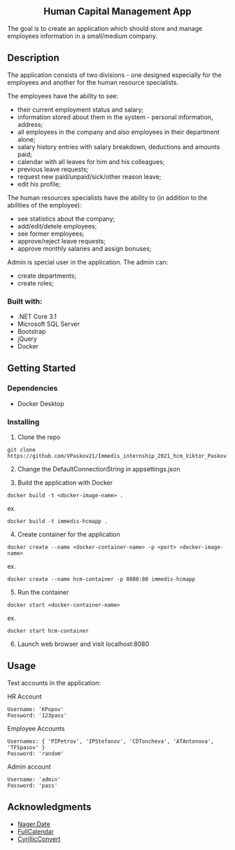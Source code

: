 <h2 align="center">Human Capital Management App</h2>

The goal is to create an application which should store and manage employees information in a small/medium company.

## Description

The application consists of two divisions - one designed especially for the employees and another for the human resource specialists. 

The employees have the ability to see:
* their current employment status and salary; 
* information stored about them in the system - personal information, address;
* all employees in the company and also employees in their department alone;
* salary history entries with salary breakdown, deductions and amounts paid;
* calendar with all leaves for him and his colleagues;
* previous leave requests;
* request new paid/unpaid/sick/other reason leave;
* edit his profile;

The human resources specialists have the ability to (in addition to the abilities of the employee):
* see statistics about the company;
* add/edit/detele employees;
* see former employees;
* approve/reject leave requests;
* approve monthly salaries and assign bonuses;

Admin is special user in the application. The admin can:
* create departments;
* create roles;

### Built with:

- .NET Core 3.1
- Microsoft SQL Server
- Bootstrap
- jQuery
- Docker

## Getting Started

### Dependencies
* Docker Desktop

### Installing
1. Clone the repo
````
git clone https://github.com/VPaskov21/Immedis_internship_2021_hcm_Viktor_Paskov.git
````

2. Change the DefaultConnectionString in appsettings.json

3. Build the application with Docker
````
docker build -t <docker-image-name> .
````
ex.
````
docker build -t immedis-hcmapp .
````

4. Create container for the application
````
docker create --name <docker-container-name> -p <port> <docker-image-name>
````
ex.
````
docker create --name hcm-container -p 8080:80 immedis-hcmapp
````

5. Run the container
````
docker start <docker-container-name>
`````
ex.
````
docker start hcm-container
`````

6. Launch web browser and visit localhost:8080

## Usage

Test accounts in the application:

HR Account
````
Username: 'KPopov'
Password: '123pass'
`````

Employee Accounts
`````
Usernames: { 'PIPetrov', 'IPStefanov', 'CDToncheva', 'ATAntonova', 'TFSpasov' }
Password: 'random'
`````

Admin account
`````
Username: 'admin'
Password: 'pass'
`````

## Acknowledgments

* [Nager.Date](https://date.nager.at/)
* [FullCalendar](https://fullcalendar.io/)
* [CyrillicConvert](https://www.nuget.org/packages/Cyrillic.Convert/)
